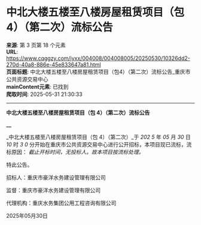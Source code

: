 # 中北大楼五楼至八楼房屋租赁项目（包4）（第二次）流标公告

**来源**: 第 3 页第 18 个元素  
**URL**: https://www.cqggzy.com/jyxx/004008/004008005/20250530/10326dd2-270d-40a8-886e-45e833647a81.html  
**页面标题**: 中北大楼五楼至八楼房屋租赁项目（包4）（第二次）流标公告_重庆市公共资源交易中心  
**mainContent元素**: 已找到  
**爬取时间**: 2025-05-31 21:30:33

---

**中北大楼五楼至八楼房屋租赁项目（包 4）（第二次）****流****标****公告******

**__**

_中北大楼五楼至八楼房屋租赁项目（包 4）（第二次）_于 _202_ _5_ 年 _05_ 月 _30_ 日 _10_ 时 _3_ _0_ 分开始在重庆市公共资源交易中心进行公开招标，本项目现已流标，流标原因： _截止开标时间，无投标人。故本项目按流标处理。_

特此公告。

招标人：重庆市豪洋水务建设管理有限公司

监督：重庆市豪洋水务建设管理有限公司

代理机构：重庆水务集团公用工程咨询有限公司

2025年05月30日

  
  
  


